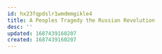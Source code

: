 ```yaml
---
id: hx23fqpdslr1wmdmmgikle4
title: A Peoples Tragedy the Russian Revolution
desc: ''
updated: 1687439160207
created: 1687439160207
---
```

